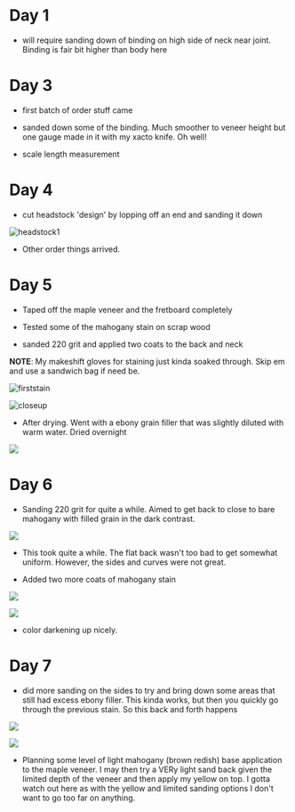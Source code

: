 # Day 1

- will require sanding down of binding on high side of neck near joint. Binding is fair bit higher than body here


# Day 3

- first batch of order stuff came

- sanded down some of the binding. Much smoother to veneer height but one gauge made in it with my xacto knife. Oh well!

- scale length measurement

# Day 4

- cut headstock 'design' by lopping off an end and sanding it down

![headstock1](assets/markdown-img-paste-20210301203450136.png)

- Other order things arrived.

# Day 5

- Taped off the maple veneer and the fretboard completely

- Tested some of the mahogany stain on scrap wood
- sanded 220 grit and applied two coats to the back and neck

**NOTE**: My makeshift gloves for staining just kinda soaked through. Skip em and use a sandwich bag if need be.

![firststain](assets/markdown-img-paste-20210301203723817.png)

![closeup](assets/markdown-img-paste-20210301203901959.png)

- After drying. Went with a ebony grain filler that was slightly diluted with warm water. Dried overnight

![](assets/markdown-img-paste-20210301203925935.png)

# Day 6

- Sanding 220 grit for quite a while. Aimed to get back to close to bare mahogany with filled grain in the dark contrast.

![](assets/markdown-img-paste-20210301204254512.png)

- This took quite a while. The flat back wasn't too bad to get somewhat uniform. However, the sides and curves were not great.

- Added two more coats of mahogany stain

![](assets/markdown-img-paste-20210301204357416.png)

![](assets/markdown-img-paste-20210301204546221.png)

- color darkening up nicely.

# Day 7

- did more sanding on the sides to try and bring down some areas that still had excess ebony filler. This kinda works, but then you quickly go through the previous stain. So this back and forth happens

![](assets/markdown-img-paste-20210301204620612.png)

![](assets/markdown-img-paste-20210301204642909.png)

- Planning some level of light mahogany (brown redish) base application to the maple veneer. I may then try a VERy light sand back given the limited depth of the veneer and then apply my yellow on top. I gotta watch out here as with the yellow and limited sanding options I don't want to go too far on anything.
